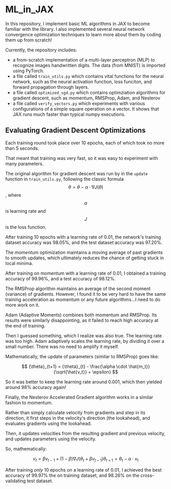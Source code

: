 # ML_in_JAX

In this repository, I implement basic ML algorithms in JAX to become familiar with the library.
I also implemented several neural network convergence optimization techniques to learn more about them by coding them up from scratch!

Currently, the repository includes:
- a from-scratch implementation of a multi-layer perceptron (MLP) to recognize images handwritten digits. The data (from MNIST) is imported using PyTorch.
- a file called `train_utils.py` which contains vital functions for the neural network, such as the neural activation function, loss funciton, and forward propagation through layers.
- a file called `optimized_sgd.py` which contains optimziation algorithms for gradient descent, such as momentum, RMSProp, Adam, and Nesterov
- a file called `verify_vectors.py` which experiments with various configurations of a simple square operation on a vector. It shows that JAX runs much faster than typical numpy executions.

## Evaluating Gradient Descent Optimizations

Each training round took place over 10 epochs, each of which took no more than 5 seconds.

That meant that training was very fast, so it was easy to experiment with many parameters.

The original algorithm for gradient descent was run by in the `update` function in `train_utils.py`, following the classic formula $$\theta = \theta - \alpha \cdot \nabla J(\theta)$$, where $$\alpha$$ is learning rate and $$J$$ is the loss function.

After training 10 epochs with a learning rate of 0.01, the network's training dataset accuracy was 98.05%, and the test dataset accuracy was 97.20%.

The *momentum* optimization maintains a moving average of past gradients to smooth updates, which ultimately reduces the chance of getting stuck in local minima.

After training on momentum with a learning rate of 0.01, I obtained a training accuracy of 99.96%, and a test accuracy of 98.12%.

The RMSProp algorithm maintains an average of the second moment (variance) of gradients. However, I found it to be very hard to have the same training acceleration as momentum or any future algorithms...I need to do more work on it.

Adam (Adaptive Moments) combines both momentum and RMSProp. Its results were similarly disappointing, as it failed to reach high accuracy at the end of training.

Then I guessed something, which I realize was also true. The learning rate was too high. Adam adaptively scales the learning rate, by dividing it over a small number. There was no need to amplify it myself. 

Mathematically, the update of parameters (similar to RMSProp) goes like: 

$$
{\theta}_{t+1} = {\theta}_{t} - \frac{\alpha \cdot \hat{m_t}}{\sqrt{\hat{v_t}}  + \epsilon}
$$

So it was better to keep the learning rate around 0.001, which then yielded around 98% accuracy again!

Finally, the Nesterov Accelerated Gradient algorithm works in a similar fashion to momentum. 

Rather than simply calculate velocity from gradients and step in its direction, it first steps in the velocity's direction (the lookahead), and evaluates gradients using the lookahead. 

Then, it updates velocities from the resulting gradient and previous velocity, and updates parameters using the velocity.

So, mathematically:

$$
v_t = \beta v_{t-1} + (1 - \beta) \nabla J(\theta_t + \beta v_{t-1})
\theta_{t+1} = \theta_t - \alpha \cdot v_t
$$

After training *only* 10 epochs on a learning rate of 0.01, I achieved the best accuracy of 99.97% the on training dataset, and 98.26% on the cross-validating test dataset.